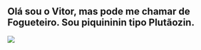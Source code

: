 ## Olá sou o Vitor, mas pode me chamar de Fogueteiro. Sou piquininin tipo Plutãozin.

![](https://encrypted-tbn0.gstatic.com/images?q=tbn:ANd9GcTkHDbC0eHkyWmQgxk6H1HBuK8TQDp3-WAoI1ZWNxZPL1Put8M9k9O3LGE&s=10)